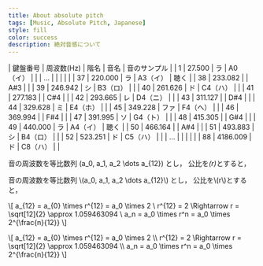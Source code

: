 ```yaml
---
title: About absolute pitch
tags: [Music, Absolute Pitch, Japanese]
style: fill
color: success
description: 絶対音感について
---
```


| 鍵盤番号 | 周波数(Hz) | 階名 | 音名     | 音のサンプル |
|        1 |     27.500 | ラ   | A0（イ） |              |
|        … |            |      |          |              |
|       37 |    220.000 | ラ   | A3（イ） | 聴く         |
|       38 |    233.082 |      | A#3      |              |
|       39 |    246.942 | シ   | B3（ロ） |              |
|       40 |    261.626 | ド   | C4（ハ） |              |
|       41 |    277.183 |      | C#4      |              |
|       42 |    293.665 | レ   | D4（ニ） |              |
|       43 |    311.127 |      | D#4      |              |
|       44 |    329.628 | ミ   | E4（ホ） |              |
|       45 |    349.228 | ファ | F4（ヘ） |              |
|       46 |    369.994 |      | F#4      |              |
|       47 |    391.995 | ソ   | G4（ト） |              |
|       48 |    415.305 |      | G#4      |              |
|       49 |    440.000 | ラ   | A4（イ） | 聴く         |
|       50 |    466.164 |      | A#4      |              |
|       51 |    493.883 | シ   | B4（ロ） |              |
|       52 |    523.251 | ド   | C5（ハ） |              |
|        … |            |      |          |              |
|       88 |   4186.009 | ド   | C8（ハ） |              |


音の周波数を等比数列
\(a_0, a_1, a_2 \dots a_{12}\)
とし， 公比を<em>\(r\)</em>とすると，

<p>
音の周波数を等比数列
\(a_0, a_1, a_2 \dots a_{12}\)
とし， 公比を\(r\)とすると，
</p>

\\\[
a_{12} = a_{0} \times r^{12} =  a_0 \times 2 \\
r^{12} = 2 \Rightarrow r = \sqrt[12]{2} \approx 1.059463094 \\
a_n = a_0 \times r^n = a_0 \times 2^{\frac{n}{12}}
\\\]

<p>\[
a_{12} = a_{0} \times r^{12} =  a_0 \times 2 \\
r^{12} = 2 \Rightarrow r = \sqrt[12]{2} \approx 1.059463094 \\
a_n = a_0 \times r^n = a_0 \times 2^{\frac{n}{12}}
\]</p>
